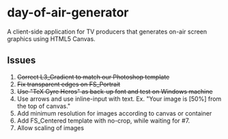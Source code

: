 # day-of-air-generator
A client-side application for TV producers that generates on-air screen graphics using HTML5 Canvas.

## Issues
1. ~~Correct L3_Gradient to match our Photoshop template~~
2. ~~Fix transparent edges on FS_Portrait~~
3. ~~Use "TeX Gyre Heros" as back-up font and test on Windows machine~~
4. Use arrows and use inline-input with text. Ex. "Your image is [50%] from the top of canvas."
5. Add minimum resolution for images according to canvas or container
6. Add FS_Centered template with no-crop, while waiting for #7.
7. Allow scaling of images
